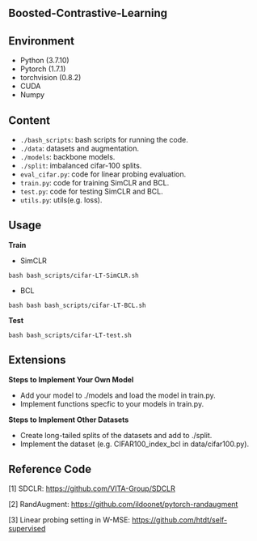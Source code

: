 ## Boosted-Contrastive-Learning

## Environment
- Python (3.7.10)
- Pytorch (1.7.1)
- torchvision (0.8.2)
- CUDA
- Numpy

## Content

- ```./bash_scripts```: bash scripts for running the code.
- ```./data```: datasets and augmentation.
- ```./models```: backbone models.
- ```./split```: imbalanced cifar-100 splits.
- ```eval_cifar.py```: code for linear probing evaluation.
- ```train.py```: code for training SimCLR and BCL.
- ```test.py```: code for testing SimCLR and BCL.
- ```utils.py```: utils(e.g. loss).

## Usage

**Train**

- SimCLR
```train SimCLR
bash bash_scripts/cifar-LT-SimCLR.sh
```

- BCL
```train BCL
bash bash bash_scripts/cifar-LT-BCL.sh
```

**Test**

```test
bash bash_scripts/cifar-LT-test.sh
```

## Extensions

**Steps to Implement Your Own Model**

- Add your model to ./models and load the model in train.py.
- Implement functions specfic to your models in train.py.

**Steps to Implement Other Datasets**

- Create long-tailed splits of the datasets and add to ./split.
- Implement the dataset (e.g. CIFAR100_index_bcl in data/cifar100.py).

## Reference Code

[1] SDCLR: https://github.com/VITA-Group/SDCLR

[2] RandAugment: https://github.com/ildoonet/pytorch-randaugment

[3] Linear probing setting in W-MSE: https://github.com/htdt/self-supervised
